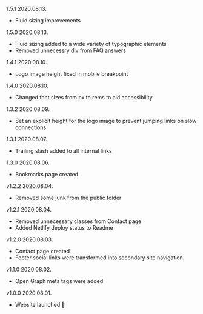 1.5.1
2020.08.13.
- Fluid sizing improvements

1.5.0
2020.08.13.
- Fluid sizing added to a wide variety of typographic elements
- Removed unnecessry div from FAQ answers

1.4.1
2020.08.10.
- Logo image height fixed in mobile breakpoint

1.4.0
2020.08.10.
- Changed font sizes from px to rems to aid accessibility

1.3.2
2020.08.09.
- Set an explicit height for the logo image to prevent jumping links on slow connections

1.3.1
2020.08.07.
- Trailing slash added to all internal links

1.3.0
2020.08.06.
- Bookmarks page created

v1.2.2
2020.08.04.
- Removed some junk from the public folder

v1.2.1
2020.08.04.
- Removed unnecessary classes from Contact page
- Added Netlify deploy status to Readme

v1.2.0
2020.08.03.
- Contact page created
- Footer social links were transformed into secondary site navigation

v1.1.0
2020.08.02.
- Open Graph meta tags were added

v1.0.0
2020.08.01.
- Website launched 🎉
